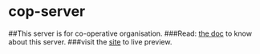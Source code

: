 # cop-server
##This server is for co-operative organisation.
###Read: [the doc](https://docs.google.com/document/d/1ys2TfHhnZZNF_n8kAk1zAmxzE5wUn3Iam4hgAH1RJjk/edit?usp=sharing) to know about this server.
###visit the [site](https://cop-server-nirimonpc-gmailcom.vercel.app/) to live preview.
